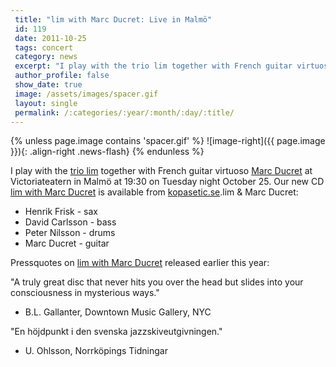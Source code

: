 ```yaml
---
 title: "lim with Marc Ducret: Live in Malmö"
 id: 119
 date: 2011-10-25
 tags: concert
 category: news
 excerpt: "I play with the trio lim together with French guitar virtuoso Marc Ducret at Victoriateatern in Malmö at 19:30 on Tuesday night October 25. Our new CD lim with Marc Ducret is available from kopasetic..."
 author_profile: false
 show_date: true
 image: /assets/images/spacer.gif
 layout: single
 permalink: /:categories/:year/:month/:day/:title/
---
```

{% unless page.image contains 'spacer.gif' %}
   ![image-right]({{ page.image }}){: .align-right .news-flash}
{% endunless %}

I play with the <a href="http://www.henrikfrisk.com/index.jsp?metaId=music&id=proj&about=1&field=id&query=1">trio lim</a> together with French guitar virtuoso <a href="http://www.marcducret.com/">Marc Ducret</a> at Victoriateatern in Malmö at 19:30 on Tuesday night October 25. Our new CD <a href="http://www.henrikfrisk.com/index.jsp?metaId=music&id=disc&about=0&field=id&query=15">lim with Marc Ducret</a> is available from <a href="www.kopasetic.se">kopasetic.se</a>.lim & Marc Ducret:



<ul>
<li>Henrik Frisk - sax</li>
<li>David Carlsson - bass</li>
<li>Peter Nilsson - drums</li>
<li>Marc Ducret - guitar</li>
</ul>




Pressquotes on <a href="http://www.henrikfrisk.com/index.jsp?metaId=music&id=disc&about=0&field=id&query=15">lim with Marc Ducret</a> released earlier this year:



"A truly great disc that never hits you over the head but slides into your consciousness in mysterious ways."</br>
- B.L. Gallanter, Downtown Music Gallery, NYC




"En höjdpunkt i den svenska jazzskiveutgivningen."</br>
- U. Ohlsson, Norrköpings Tidningar



